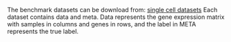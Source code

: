 The benchmark datasets can be download from: [single cell datasets](https://github.com/zy-fang/REBET/tree/master/data)
Each dataset contains data and meta. Data represents the gene expression matrix with samples in columns and genes in rows, and the label in META represents the true label.

